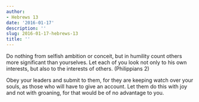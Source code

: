```yaml
---
author:
- Hebrews 13
date: '2016-01-17'
description: ''
slug: 2016-01-17-hebrews-13
title: ''
---
```

Do nothing from selfish ambition or conceit, but in humility count others more significant than yourselves. Let each of you look not only to his own interests, but also to the interests of others. (Philippians 2)

Obey your leaders and submit to them, for they are keeping watch over your souls, as those who will have to give an account. Let them do this with joy and not with groaning, for that would be of no advantage to you.



